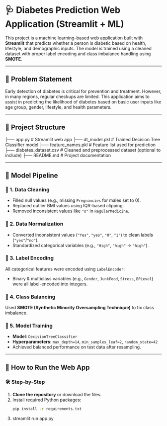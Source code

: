 # 🩺 Diabetes Prediction Web Application (Streamlit + ML)

This project is a machine learning–based web application built with **Streamlit** that predicts whether a person is diabetic based on health, lifestyle, and demographic inputs. The model is trained using a cleaned dataset with proper label encoding and class imbalance handling using **SMOTE**.

---

## 📌 Problem Statement

Early detection of diabetes is critical for prevention and treatment. However, in many regions, regular checkups are limited. This application aims to assist in predicting the likelihood of diabetes based on basic user inputs like age group, gender, lifestyle, and health parameters.

---

## 📂 Project Structure
├── app.py # Streamlit web app
├── dt_model.pkl # Trained Decision Tree Classifier model
├── feature_names.pkl # Feature list used for prediction
├── diabetes_dataset.csv # Cleaned and preprocessed dataset (optional to include)
├── README.md # Project documentation


---

## 🧠 Model Pipeline

### 🔹 1. Data Cleaning
- Filled null values (e.g., missing `Pregnancies` for males set to 0).
- Replaced outlier BMI values using IQR-based clipping.
- Removed inconsistent values like `"o"` in `RegularMedicine`.

### 🔹 2. Data Normalization
- Converted inconsistent values (`"Yes"`, `"yes"`, `"0"`, `"1"`) to clean labels (`"yes"`/`"no"`).
- Standardized categorical variables (e.g., `"High"`, `"high"` → `"high"`).

### 🔹 3. Label Encoding
All categorical features were encoded using `LabelEncoder`:
- Binary & multiclass variables (e.g., `Gender`, `JunkFood`, `Stress`, `BPLevel`) were all label-encoded into integers.

### 🔹 4. Class Balancing
Used **SMOTE (Synthetic Minority Oversampling Technique)** to fix class imbalance.

### 🔹 5. Model Training
- **Model**: `DecisionTreeClassifier`  
- **Hyperparameters**: `max_depth=14`, `min_samples_leaf=2`, `random_state=42`  
- Achieved balanced performance on test data after resampling.

---

## 🚀 How to Run the Web App

### 🛠️ Step-by-Step

1. **Clone the repository** or download the files.
2. Install required Python packages:
   ```bash
   pip install -r requirements.txt
4. streamlit run app.py

